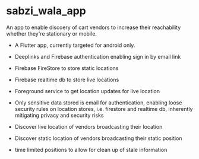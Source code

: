 # sabzi_wala_app

An app to enable discoery of cart vendors to increase their reachability whether they're stationary or mobile.

- A Flutter app, currently targeted for android only.
- Deeplinks and Firebase authentication enabling sign in by email link 
- Firebase FireStore to store static locations
- Firebase realtime db to store live locations
- Foreground service to get location updates for live location
- Only sensitive data stored is email for authentication, enabling loose security rules on location stores, i.e. firestore and realtime db, inherently mitigating privacy and security risks

- Discover live location of vendors broadcasting their location
- Discover static location of vendors broadcasting their static position
- time limited positions to allow for clean up of stale information
